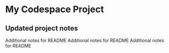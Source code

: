 # My Codespace Project
## Updated project notes
Additional notes for README
Additional notes for README
Additional notes for README
